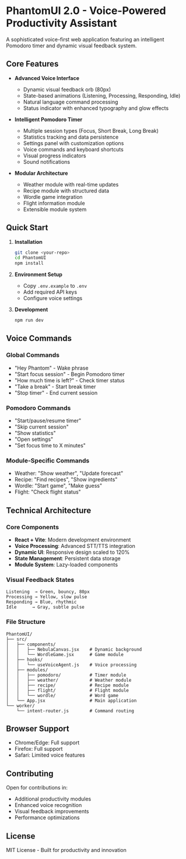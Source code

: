 # PhantomUI 2.0 - Voice-Powered Productivity Assistant

A sophisticated voice-first web application featuring an intelligent Pomodoro timer and dynamic visual feedback system.

## Core Features

- **Advanced Voice Interface**
  - Dynamic visual feedback orb (80px)
  - State-based animations (Listening, Processing, Responding, Idle)
  - Natural language command processing
  - Status indicator with enhanced typography and glow effects

- **Intelligent Pomodoro Timer**
  - Multiple session types (Focus, Short Break, Long Break)
  - Statistics tracking and data persistence
  - Settings panel with customization options
  - Voice commands and keyboard shortcuts
  - Visual progress indicators
  - Sound notifications

- **Modular Architecture**
  - Weather module with real-time updates
  - Recipe module with structured data
  - Wordle game integration
  - Flight information module
  - Extensible module system

## Quick Start

1. **Installation**
   ```bash
   git clone <your-repo>
   cd PhantomUI
   npm install
   ```

2. **Environment Setup**
   - Copy `.env.example` to `.env`
   - Add required API keys
   - Configure voice settings

3. **Development**
   ```bash
   npm run dev
   ```

## Voice Commands

### Global Commands
- "Hey Phantom" - Wake phrase
- "Start focus session" - Begin Pomodoro timer
- "How much time is left?" - Check timer status
- "Take a break" - Start break timer
- "Stop timer" - End current session

### Pomodoro Commands
- "Start/pause/resume timer"
- "Skip current session"
- "Show statistics"
- "Open settings"
- "Set focus time to X minutes"

### Module-Specific Commands
- Weather: "Show weather", "Update forecast"
- Recipe: "Find recipes", "Show ingredients"
- Wordle: "Start game", "Make guess"
- Flight: "Check flight status"

## Technical Architecture

### Core Components
- **React + Vite**: Modern development environment
- **Voice Processing**: Advanced STT/TTS integration
- **Dynamic UI**: Responsive design scaled to 120%
- **State Management**: Persistent data storage
- **Module System**: Lazy-loaded components

### Visual Feedback States
```
Listening  → Green, bouncy, 80px
Processing → Yellow, slow pulse
Responding → Blue, rhythmic
Idle      → Gray, subtle pulse
```

### File Structure
```
PhantomUI/
├── src/
│   ├── components/
│   │   ├── NebulaCanvas.jsx    # Dynamic background
│   │   └── WordleGame.jsx      # Game module
│   ├── hooks/
│   │   └── useVoiceAgent.js    # Voice processing
│   ├── modules/
│   │   ├── pomodoro/           # Timer module
│   │   ├── weather/            # Weather module
│   │   ├── recipe/             # Recipe module
│   │   ├── flight/             # Flight module
│   │   └── wordle/             # Word game
│   └── App.jsx                 # Main application
└── worker/
    └── intent-router.js        # Command routing
```

## Browser Support
- Chrome/Edge: Full support
- Firefox: Full support
- Safari: Limited voice features

## Contributing
Open for contributions in:
- Additional productivity modules
- Enhanced voice recognition
- Visual feedback improvements
- Performance optimizations

## License
MIT License - Built for productivity and innovation

